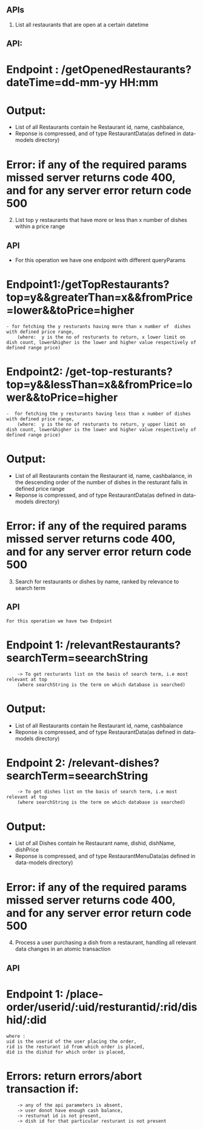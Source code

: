 ## APIs
1) List all restaurants that are open at a certain datetime

## API:
# Endpoint : /getOpenedRestaurants?dateTime=dd-mm-yy HH:mm
# Output: 
- List of all Restaurants contain he Restaurant id, name, cashbalance,
- Reponse is compressed, and of type RestaurantData(as defined in data-models directory)

# Error: if any of the required params missed server returns code 400, and for any server error return code 500


2) List top y restaurants that have more or less than x number of dishes within a price range
## API 
- For this operation we have one endpoint with different queryParams
# Endpoint1:/getTopRestaurants?top=y&&greaterThan=x&&fromPrice=lower&&toPrice=higher
	- for fetching the y resturants having more than x number of  dishes with defined price range,
		(where:  y is the no of resturants to return, x lower limit on dish count, lower&higher is the lower and higher value respectively of defined range price)

# Endpoint2: /get-top-resturants?top=y&&lessThan=x&&fromPrice=lower&&toPrice=higher 
	-  for fetching the y resturants having less than x number of dishes with defined price range,
		(where:  y is the no of resturants to return, y upper limit on dish count, lower&higher is the lower and higher value respectively of defined range price)

# Output: 
- List of all Restaurants contain the Restaurant id, name, cashbalance, in the descending order of the number of dishes in the resturant falls in defined price range
- Reponse is compressed, and of type RestaurantData(as defined in data-models directory)

# Error: if any of the required params missed server returns code 400, and for any server error return code 500

3) Search for restaurants or dishes by name, ranked by relevance to search term
## API
	For this operation we have two Endpoint 

# Endpoint 1: /relevantRestaurants?searchTerm=seearchString
		-> To get resturants list on the basis of search term, i.e most relevant at top 
		(where searchString is the term on which database is searched)

# Output: 
- List of all Restaurants contain he Restaurant id, name, cashbalance
- Reponse is compressed, and of type RestaurantData(as defined in data-models directory)

# Endpoint 2: /relevant-dishes?searchTerm=seearchString
		-> To get dishes list on the basis of search term, i.e most relevant at top 
		(where searchString is the term on which database is searched)

# Output: 
- List of all Dishes contain he Restaurant name, dishid, dishName, dishPrice
- Reponse is compressed, and of type RestaurantMenuData(as defined in data-models directory)

# Error: if any of the required params missed server returns code 400, and for any server error return code 500

4) Process a user purchasing a dish from a restaurant, handling all relevant data changes in an atomic transaction
## API
# Endpoint 1: /place-order/userid/:uid/resturantid/:rid/dishid/:did
	where :
	uid is the userid of the user placing the order,
	rid is the resturant id from which order is placed, 
	did is the dishid for which order is placed,

# Errors: return errors/abort transaction if: 
		-> any of the api parameters is absent,
		-> user donot have enough cash balance,
		-> resturnat id is not present,
		-> dish id for that particular resturant is not present